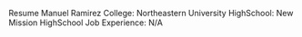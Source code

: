 Resume
Manuel Ramirez 
College: Northeastern University 
HighSchool: New Mission HighSchool
Job Experience: N/A